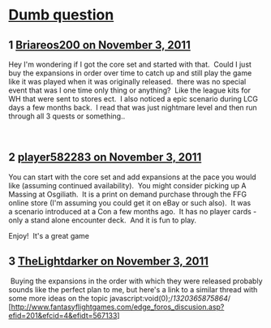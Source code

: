 # [Dumb question](https://community.fantasyflightgames.com/topic/55756-dumb-question/)

## 1 [Briareos200 on November 3, 2011](https://community.fantasyflightgames.com/topic/55756-dumb-question/?do=findComment&comment=551412)

Hey I'm wondering if I got the core set and started with that.  Could I just buy the expansions in order over time to catch up and still play the game like it was played when it was originally released.  there was no special event that was I one time only thing or anything?  Like the league kits for WH that were sent to stores ect.  I also noticed a epic scenario during LCG days a few months back.  I read that was just nightmare level and then run through all 3 quests or something..

 

## 2 [player582283 on November 3, 2011](https://community.fantasyflightgames.com/topic/55756-dumb-question/?do=findComment&comment=551425)

You can start with the core set and add expansions at the pace you would like (assuming continued availability).  You might consider picking up A Massing at Osgiliath.  It is a print on demand purchase through the FFG online store (I'm assuming you could get it on eBay or such also).  It was a scenario introduced at a Con a few months ago.  It has no player cards - only a stand alone encounter deck.  And it is fun to play. 

Enjoy!  It's a great game

## 3 [TheLightdarker on November 3, 2011](https://community.fantasyflightgames.com/topic/55756-dumb-question/?do=findComment&comment=551439)

 Buying the expansions in the order with which they were released probably sounds like the perfect plan to me, but here's a link to a similar thread with some more ideas on the topic javascript:void(0);/*1320365875864*/ [http://www.fantasyflightgames.com/edge_foros_discusion.asp?efid=201&efcid=4&efidt=567133]

